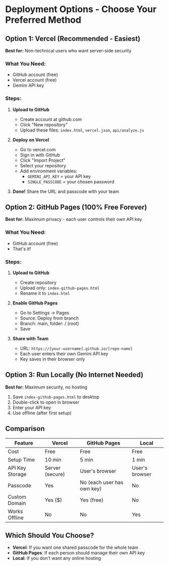 # Deployment Options - Choose Your Preferred Method

## Option 1: Vercel (Recommended - Easiest)
**Best for:** Non-technical users who want server-side security

### What You Need:
- GitHub account (free)
- Vercel account (free)
- Gemini API key

### Steps:
1. **Upload to GitHub**
   - Create account at github.com
   - Click "New repository"
   - Upload these files: `index.html`, `vercel.json`, `api/analyze.js`

2. **Deploy on Vercel**
   - Go to vercel.com
   - Sign in with GitHub
   - Click "Import Project"
   - Select your repository
   - Add environment variables:
     - `GEMINI_API_KEY` = your API key
     - `SINGLE_PASSCODE` = your chosen password

3. **Done!** Share the URL and passcode with your team

## Option 2: GitHub Pages (100% Free Forever)
**Best for:** Maximum privacy - each user controls their own API key

### What You Need:
- GitHub account (free)
- That's it!

### Steps:
1. **Upload to GitHub**
   - Create repository
   - Upload only: `index-github-pages.html`
   - Rename it to `index.html`

2. **Enable GitHub Pages**
   - Go to Settings → Pages
   - Source: Deploy from branch
   - Branch: main, folder: / (root)
   - Save

3. **Share with Team**
   - URL: `https://[your-username].github.io/[repo-name]`
   - Each user enters their own Gemini API key
   - Key saves in their browser only

## Option 3: Run Locally (No Internet Needed)
**Best for:** Maximum security, no hosting

1. Save `index-github-pages.html` to desktop
2. Double-click to open in browser
3. Enter your API key
4. Use offline (after first setup)

## Comparison

| Feature | Vercel | GitHub Pages | Local |
|---------|---------|--------------|-------|
| Cost | Free | Free | Free |
| Setup Time | 10 min | 5 min | 1 min |
| API Key Storage | Server (secure) | User's browser | User's browser |
| Passcode | Yes | No (each user has own key) | No |
| Custom Domain | Yes ($) | Yes (free) | No |
| Works Offline | No | No | Yes |

## Which Should You Choose?

- **Vercel**: If you want one shared passcode for the whole team
- **GitHub Pages**: If each person should manage their own API key
- **Local**: If you don't want any online hosting